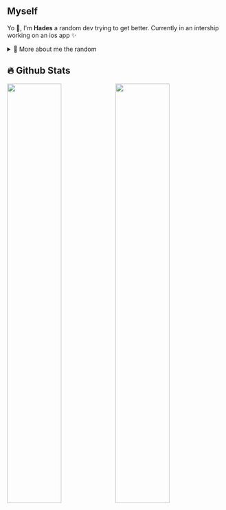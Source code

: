 ## Myself

<p>
  
Yo 👋, I'm **Hades** a random dev trying to get better. Currently in an intership working on an ios app ✨

<div>
<details>
  <summary>🔭 More about me the random</summary>

- 👨‍💻 I’m currently learning **everything** 🤓

- 💬 Ask me about **anything**

- 📫 Reach me out on Discord **Hadès#0666**
  
- 🌌 One of my passion that is not dev is space and blackholes !

</details>
  
</p>


## 🔥 Github Stats

  <a href="https://github.com/Giingu"><img width="50%" src="https://github-readme-stats.vercel.app/api?username=Hadesepi&theme=radical&title_color=ff3068"></a><a href="https://github.com/Giingu"><img width="50%" src="http://github-readme-streak-stats.herokuapp.com/?user=Hadesepi&theme=radical&date_format=M%20j%5B%2C%20Y%5D&ring=ff3068&fire=ff3068&sideNums=ff3068"></a>

